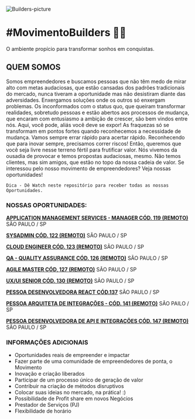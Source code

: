 ![Builders-picture](/images/builders.jpg)

# **#MovimentoBuilders** 🖤💛

O ambiente propício para transformar sonhos em conquistas.

## **QUEM SOMOS**

Somos empreendedores e buscamos pessoas que não têm medo de mirar alto com metas audaciosas, que estão cansadas dos padrões tradicionais do mercado, nunca tiveram a oportunidade mas não desistiram diante das adversidades. Enxergamos soluções onde os outros só enxergam problemas.
Os inconformados com o status quo, que queiram transformar realidades, sobretudo pessoas e estão abertos aos processos de mudança, que encaram com entusiasmo a ambição de crescer, são bem vindos entre nós.
Aqui, você pode, aliás você deve se expor! As fraquezas só se transformam em pontos fortes quando reconhecemos a necessidade de mudança. Vamos sempre errar rápido para acertar rápido. Reconhecendo que para inovar sempre, precisamos correr riscos! Então, queremos que você seja livre nesse terreno fértil para frutificar valor.
Nós vivemos da ousadia de provocar e temos propostas audaciosas, mesmo. Não temos clientes, mas sim amigos, que estão no topo da nossa cadeia de valor. Se interessou pelo nosso movimento de empreendedores? Veja nossas oportunidades!</br>

`Dica - Dê Watch neste repositório para receber todas as nossas Oportunidades.`

### **NOSSAS OPORTUNIDADES:**

**[APPLICATION MANAGEMENT SERVICES - MANAGER CÓD. 119 (REMOTO)](https://bit.ly/38nsFdf)** SÃO PAULO / SP

**[SYSADMIN CÓD. 122 (REMOTO)](https://bit.ly/36X6SIj)** SÃO PAULO / SP

**[CLOUD ENGINEER CÓD. 123 (REMOTO)](https://bit.ly/3m5ZO0p)** SÃO PAULO / SP

**[QA - QUALITY ASSURANCE CÓD. 126 (REMOTO)](https://bit.ly/38bo0uI)** SÃO PAULO / SP

**[AGILE MASTER CÓD, 127 (REMOTO)](https://bit.ly/2IbJpJW)** SÃO PAULO / SP

**[UX/UI SENIOR CÓD. 130 (REMOTO)](https://bit.ly/2JNPvAp)** SÃO PAULO / SP

**[PESSOA DESENVOLVEDORA REACT CÓD.137](https://bit.ly/38IqWzo)** SÃO PAULO / SP

**[PESSOA ARQUITETA DE INTEGRAÇÕES - CÓD. 141 (REMOTO)](https://bit.ly/33X8os5)** SÃO PAILO / SP

**[PESSOA DESENVOLVEDORA DE API E INTEGRAÇÕES CÓD. 147 (REMOTO)](https://bit.ly/3lFmAfS)** SÃO PAULO / SP

### INFORMAÇÕES ADICIONAIS

- Oportunidades reais de empreender e impactar
- Fazer parte de uma comunidade de empreendedores de ponta, o Movimento
- Inovação e criação liberados
- Participar de um processo único de geração de valor
- Contribuir na criação de métodos disruptivos
- Colocar suas ideias no mercado, na prática! :)
- Possibilidade de Profit share em novos Negócios
- Prestador de Serviços (PJ)
- Flexibilidade de horário
